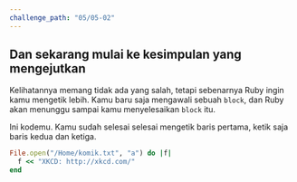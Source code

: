 ```yaml
---
challenge_path: "05/05-02"
---
```


## Dan sekarang mulai ke kesimpulan yang mengejutkan

Kelihatannya memang tidak ada yang salah, tetapi sebenarnya Ruby ingin kamu mengetik lebih. Kamu baru saja mengawali sebuah `block`, dan Ruby akan menunggu sampai kamu menyelesaikan `block` itu.

Ini kodemu. Kamu sudah selesai selesai mengetik baris pertama, ketik saja baris kedua dan ketiga.

```ruby
File.open("/Home/komik.txt", "a") do |f|
  f << "XKCD: http://xkcd.com/"
end
```